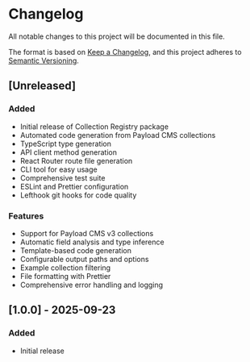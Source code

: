 # Changelog

All notable changes to this project will be documented in this file.

The format is based on [Keep a Changelog](https://keepachangelog.com/en/1.0.0/),
and this project adheres to [Semantic Versioning](https://semver.org/spec/v2.0.0.html).

## [Unreleased]

### Added

- Initial release of Collection Registry package
- Automated code generation from Payload CMS collections
- TypeScript type generation
- API client method generation
- React Router route file generation
- CLI tool for easy usage
- Comprehensive test suite
- ESLint and Prettier configuration
- Lefthook git hooks for code quality

### Features

- Support for Payload CMS v3 collections
- Automatic field analysis and type inference
- Template-based code generation
- Configurable output paths and options
- Example collection filtering
- File formatting with Prettier
- Comprehensive error handling and logging

## [1.0.0] - 2025-09-23

### Added

- Initial release
